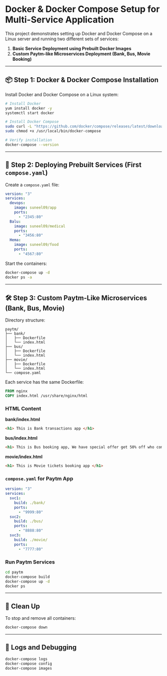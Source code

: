 
# Docker & Docker Compose Setup for Multi-Service Application

This project demonstrates setting up Docker and Docker Compose on a Linux server and running two different sets of services:

1. **Basic Service Deployment using Prebuilt Docker Images**
2. **Custom Paytm-like Microservices Deployment (Bank, Bus, Movie Booking)**

---

## 📦 Step 1: Docker & Docker Compose Installation

Install Docker and Docker Compose on a Linux system:

```bash
# Install Docker
yum install docker -y
systemctl start docker

# Install Docker Compose
sudo curl -L "https://github.com/docker/compose/releases/latest/download/docker-compose-$(uname -s)-$(uname -m)" -o /usr/local/bin/docker-compose
sudo chmod +x /usr/local/bin/docker-compose

# Verify installation
docker-compose --version
```

---

## 🚀 Step 2: Deploying Prebuilt Services (First `compose.yaml`)

Create a `compose.yaml` file:

```yaml
version: "3"
services:
  devops:
    image: suneel09/app
    ports:
      - "2345:80"
  Balu:
    image: suneel09/medical
    ports:
      - "3456:80"
  Hema:
    image: suneel09/food
    ports:
      - "4567:80"
```

Start the containers:

```bash
docker-compose up -d
docker ps -a
```

---

## 🛠️ Step 3: Custom Paytm-Like Microservices (Bank, Bus, Movie)

Directory structure:

```
paytm/
├── bank/
│   ├── Dockerfile
│   └── index.html
├── bus/
│   ├── Dockerfile
│   └── index.html
├── movie/
│   ├── Dockerfile
│   └── index.html
└── compose.yaml
```

Each service has the same Dockerfile:

```dockerfile
FROM nginx
COPY index.html /usr/share/nginx/html
```

### HTML Content

**bank/index.html**
```html
<h1> This is Bank transactions app </h1>
```

**bus/index.html**
```html
<h1> This is Bus booking app, We have special offer get 50% off who come to offline </h1>
```

**movie/index.html**
```html
<h1> This is Movie tickets booking app </h1>
```

### `compose.yaml` for Paytm App

```yaml
version: "3"
services:
  svc1:
    build: ./bank/
    ports:
      - "9999:80"
  svc2:
    build: ./bus/
    ports:
      - "8888:80"
  svc3:
    build: ./movie/
    ports:
      - "7777:80"
```

### Run Paytm Services

```bash
cd paytm
docker-compose build
docker-compose up -d
docker ps
```

---

## 🧹 Clean Up

To stop and remove all containers:

```bash
docker-compose down
```

---

## 📝 Logs and Debugging

```bash
docker-compose logs
docker-compose config
docker-compose images
```
